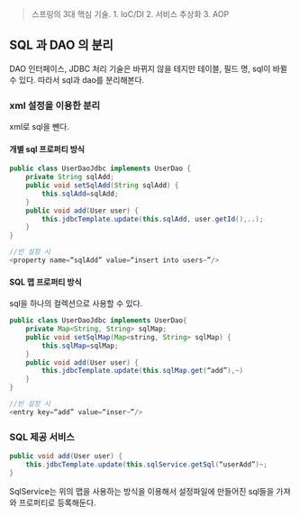 > 스프링의 3대 핵심 기술. 1. IoC/DI 2. 서비스 추상화 3. AOP

## SQL 과 DAO 의 분리
DAO 인터페이스, JDBC 처리 기술은 바뀌지 않을 테지만 테이블, 필드 명, sql이 바뀔수 있다. 따라서 sql과 dao를 분리해본다.

### xml 설정을 이용한 분리 
xml로 sql을 뺀다. 

#### 개별 sql 프로퍼티 방식 
```java
public class UserDaoJdbc implements UserDao {
	private String sqlAdd;
	public void setSqlAdd(String sqlAdd) {
		this.sqlAdd=sqlAdd;
	}
	public void add(User user) {
		this.jdbcTemplate.update(this.sqlAdd, user.getId(),..);
	}
}

//빈 설정 시
<property name=“sqlAdd” value=“insert into users~”/>
```

#### SQL 맵 프로퍼티 방식
sql을 하나의 컬렉션으로 사용할 수 있다.
```java
public class UserDaoJdbc implements UserDao{
	private Map<String, String> sqlMap;
	public void setSqlMap(Map<string, String> sqlMap) {
		this.sqlMap=sqlMap;
	}
	public void add(User user) {
		this.jdbcTemplate.update(this.sqlMap.get(“add”),~)
	}
}

//빈 설정 시
<entry key=“add” value=“inser~”/>
```

### SQL 제공 서비스 
```java
public void add(User user) {
	this.jdbcTemplate.update(this.sqlService.getSql(“userAdd”)~;
}
```
SqlService는 위의 맵을 사용하는 방식을 이용해서 설정파일에 만들어진 sql들을 가져와 프로퍼티로 등록해둔다.

